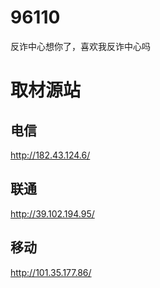 # 96110
反诈中心想你了，喜欢我反诈中心吗
# 取材源站
## 电信
http://182.43.124.6/
## 联通
http://39.102.194.95/
## 移动
http://101.35.177.86/
